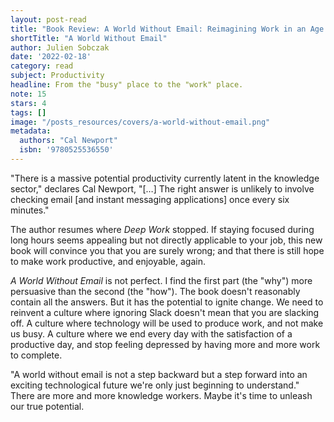 ```yaml
---
layout: post-read
title: "Book Review: A World Without Email: Reimagining Work in an Age of Communication Overload"
shortTitle: "A World Without Email"
author: Julien Sobczak
date: '2022-02-18'
category: read
subject: Productivity
headline: From the "busy" place to the "work" place.
note: 15
stars: 4
tags: []
image: "/posts_resources/covers/a-world-without-email.png"
metadata:
  authors: "Cal Newport"
  isbn: '9780525536550'
---
```


"There is a massive potential productivity currently latent in the knowledge sector," declares Cal Newport, "[…] The right answer is unlikely to involve checking email [and instant messaging applications] once every six minutes."

The author resumes where _Deep Work_ stopped. If staying focused during long hours seems appealing but not directly applicable to your job, this new book will convince you that you are surely wrong; and that there is still hope to make work productive, and enjoyable, again.

_A World Without Email_ is not perfect. I find the first part (the "why") more persuasive than the second (the "how"). The book doesn't reasonably contain all the answers. But it has the potential to ignite change. We need to reinvent a culture where ignoring Slack doesn't mean that you are slacking off. A culture where technology will be used to produce work, and not make us busy. A culture where we end every day with the satisfaction of a productive day, and stop feeling depressed by having more and more work to complete.

"A world without email is not a step backward but a step forward into an exciting technological future we're only just beginning to understand." There are more and more knowledge workers. Maybe it's time to unleash our true potential.
